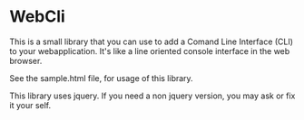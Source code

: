 # WebCli

This is a small library that you can use to add a Comand Line Interface (CLI) to your
webapplication. It's like a line oriented console interface in the web browser.

See the sample.html file, for usage of this library.

This library uses jquery. If you need a non jquery version, you may ask or fix it your self.

